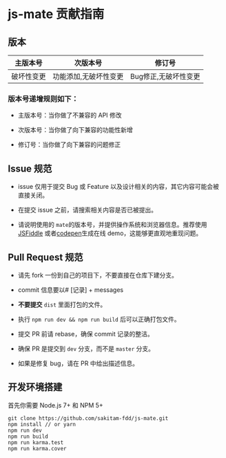 # js-mate 贡献指南

## 版本

| 主版本号 | 次版本号 |  修订号 |
| ------------- | -------------------------- | -------------------- |
| 破坏性变更    | 功能添加,无破坏性变更  | Bug修正,无破坏性变更 |

### 版本号递增规则如下：

- 主版本号：当你做了不兼容的 API 修改

- 次版本号：当你做了向下兼容的功能性新增

- 修订号：当你做了向下兼容的问题修正

## Issue 规范

- issue 仅用于提交 Bug 或 Feature 以及设计相关的内容，其它内容可能会被直接关闭。

- 在提交 issue 之前，请搜索相关内容是否已被提出。

- 请说明使用的 `mate`的版本号，并提供操作系统和浏览器信息。推荐使用 [JSFiddle](https://jsfiddle.net/) 或者[codepen](https://codepen.io/)生成在线 demo，这能够更直观地重现问题。

## Pull Request 规范

- 请先 fork 一份到自己的项目下，不要直接在仓库下建分支。

- commit 信息要以# [记录] + messages

- **不要提交** `dist` 里面打包的文件。

- 执行 `npm run dev && npm run build` 后可以正确打包文件。

- 提交 PR 前请 rebase，确保 commit 记录的整洁。

- 确保 PR 是提交到 `dev` 分支，而不是 `master` 分支。

- 如果是修复 bug，请在 PR 中给出描述信息。


## 开发环境搭建

首先你需要 Node.js 7+ 和 NPM 5+

```shell
git clone https://github.com/sakitam-fdd/js-mate.git
npm install // or yarn
npm run dev
npm run build
npm run karma.test
npm run karma.cover
```
